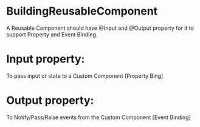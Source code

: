 # BuildingReusableComponent

A Reusable Component should have @Input and @Output property for it to support Property and Event Binding.

# Input property:
To pass input or state to a Custom Component [Property Bing]

# Output property:
To Notify/Pass/Raise events from the Custom Component [Event Binding]
